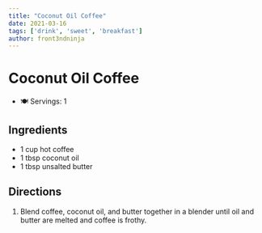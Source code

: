 ```yaml
---
title: "Coconut Oil Coffee"
date: 2021-03-16
tags: ['drink', 'sweet', 'breakfast']
author: front3ndninja
---
```


# Coconut Oil Coffee

- 🍽️ Servings: 1

## Ingredients

- 1 cup hot coffee
- 1 tbsp coconut oil
- 1 tbsp unsalted butter

## Directions

1. Blend coffee, coconut oil, and butter together in a blender until oil and butter are melted and coffee is frothy.
